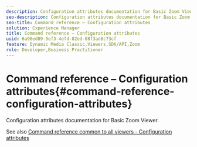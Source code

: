 ```yaml
---
description: Configuration attributes documentation for Basic Zoom Viewer.
seo-description: Configuration attributes documentation for Basic Zoom Viewer.
seo-title: Command reference – Configuration attributes
solution: Experience Manager
title: Command reference – Configuration attributes
uuid: 6a96ed89-5ef3-4efd-82ed-08f3ad8c73cf
feature: Dynamic Media Classic,Viewers,SDK/API,Zoom
role: Developer,Business Practitioner
---
```


# Command reference – Configuration attributes{#command-reference-configuration-attributes}

Configuration attributes documentation for Basic Zoom Viewer.

<!--<a id="section_F52FF0F139604447A870ABE6E1C03444"></a>-->

See also [Command reference common to all viewers - Configuration attributes](../../../r-html5-viewer-20-cmdref-configattrib/r-html5-viewer-20-cmdref-configattrib.md#concept-850e0f2c49b949deb7cfbfd330d329bd) 
